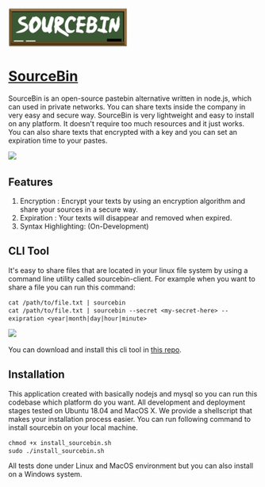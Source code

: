 <img src="https://github.com/tahtaciburak/sourcebin/blob/master/img/logo.png" width="240">

# [SourceBin](http://sourcebin.tk/)


SourceBin is an open-source pastebin alternative written in node.js, which can used in private networks.
You can share texts inside the company in very easy and secure way. SourceBin is very lightweight and easy to install
on any platform. It doesn't require too much resources and it just works. You can also share texts that encrypted with a key
and you can set an expiration time to your pastes.

<img src="http://g.recordit.co/r7d89Gqw35.gif">

## Features
1. Encryption : Encrypt your texts by using an encryption algorithm and share your sources in a secure way. 
2. Expiration : Your texts will disappear and removed when expired.
3. Syntax Highlighting: (On-Development)

## CLI Tool

It's easy to share files that are located in your linux file system by using a command line utility called sourcebin-client. For example when you want to share a file you can run this command:
```
cat /path/to/file.txt | sourcebin
cat /path/to/file.txt | sourcebin --secret <my-secret-here> --exipration <year|month|day|hour|minute>
```

<img src="http://recordit.co/CypsRme8lv.gif">

You can download and install this cli tool in [this repo](https://github.com/tahtaciburak/sourcebin-client).

## Installation

This application created with basically nodejs and mysql so you can run this codebase which platform do you want. All development and deployment stages tested on Ubuntu 18.04 and MacOS X. We provide a shellscript that makes your installation process easier. You can run following command to install sourcebin on your local machine. 

```
chmod +x install_sourcebin.sh
sudo ./install_sourcebin.sh
```

All tests done under Linux and MacOS environment but you can also install on a Windows system. 


